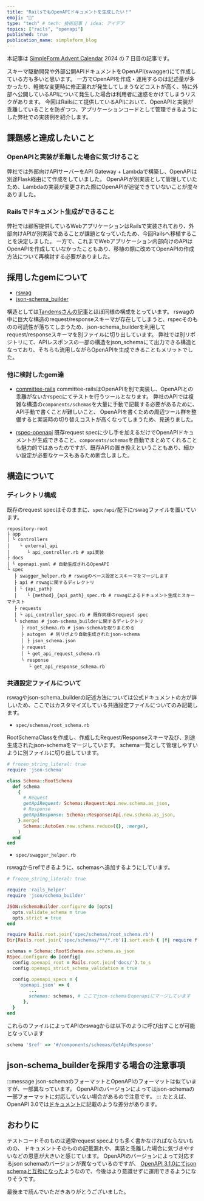 ```yaml
---
title: "RailsでもOpenAPIドキュメントを生成したい！"
emoji: "💍"
type: "tech" # tech: 技術記事 / idea: アイデア
topics: ["rails", "openapi"]
published: true
publication_name: simpleform_blog
---
```


本記事は [SimpleForm Advent Calendar](https://qiita.com/advent-calendar/2024/simpleform) 2024 の 7 日目の記事です。

スキーマ駆動開発や外部公開APIドキュメントをOpenAPI(swagger)にて作成している方も多いと思います。
一方でOpenAPIを作成・運用するのは記述量が多かったり、軽微な変更時に修正漏れが発生してしまうなどコストが高く、特に外部へ公開しているAPIについて発生した場合は利用者に迷惑をかけてしまうリスクがあります。
今回はRailsにて提供しているAPIにおいて、OpenAPIと実装が乖離していることを防ぎつつ、アプリケーションコードとして管理できるようにした弊社での実装例を紹介します。

## 課題感と達成したいこと

### OpenAPIと実装が乖離した場合に気づけること

弊社では外部向けAPIサーバーをAPI Gateway + Lambdaで構築し、OpenAPIは別途Flask経由にて作成をしていました。
OpenAPIが別実装として管理していたため、Lambdaの実装が変更された際にOpenAPIが追従できていないことが度々ありました。

### Railsでドキュメント生成ができること

弊社では顧客提供しているWebアプリケーションはRailsで実装されており、外部向けAPIが別実装であることが課題となっていたため、今回Railsへ移植することを決定しました。
一方で、これまでWebアプリケーション内部向けのAPIはOpenAPIを作成していなかったこともあり、移植の際に改めてOpenAPIの作成方法について再検討する必要がありました。


## 採用したgemについて

- [rswag](https://github.com/rswag/rswag)
- [json-schema_builder](https://github.com/parrish/json-schema_builder)

構造としては[Tandemsさんの記事](https://zenn.dev/tandems/articles/2494219c658ce9)とほぼ同様の構成をとっています。
rswagの中に巨大な構造のrequest/responseスキーマが存在してしまうと、rspecそのものの可読性が落ちてしまうため、json-schema_builderを利用してrequest/responseスキーマを別ファイルに切り出しています。
弊社では別リポジトリにて、APIレスポンスの一部の構造をjson_schemaにて出力できる構造となっており、そちらも流用しながらOpenAPIを生成できることもメリットでした。

### 他に検討したgem達

- [committee-rails](https://github.com/willnet/committee-rails)
committee-railsはOpenAPIを別で実装し、OpenAPIとの乖離がないかrspecにてテストを行うツールとなります。
弊社のAPIでは複雑な構造の`components/schemas`を大量に手動で記載する必要があるために、API手動で書くことが難しいこと、
OpenAPIを書くための周辺ツール群を整備すると実装時の切り替えコストが高くなってしまうため、見送りました。

- [rspec-openapi](https://github.com/exoego/rspec-openapi)
既存request specに少し手を加えるだけでOpenAPIドキュメントが生成できること、`components/schemas`を自動でまとめてくれることも魅力的ではあったのですが、既存APIの置き換えということもあり、細かい設定が必要なケースもあるため断念しました。

## 構造について

### ディレクトリ構成

既存のrequest specはそのままに、`spec/api/`配下にrswagファイルを置いています。

```text
repository-root
├ app
│ └ controllers
│ 　 └ external_api
│ 　 　 └ api_controller.rb # api実装
├ docs
│ └ openapi.yaml # 自動生成されるOpenAPI
└ spec
　 ├ swagger_helper.rb # rswagのベース設定とスキーマをマージします
　 ├ api # rswagに関するディレクトリ
　 │ └ {api_path}
　 │ 　 └ {method}_{api_path}_spec.rb # rswagによるドキュメント生成とスキーマテスト
　 ├ requests
　 │ └ api_controller_spec.rb # 既存同様のrequest spec
　 └ schemas # json-schema_builderに関するディレクトリ
　 　 ├ root_schema.rb # json-schemaを取りまとめる
　 　 ├ autogen　# 別リポより自動生成されたjson-schema
　 　 │ ├ json_schema.json 
　 　 ├ request 
　 　 │ └ get_api_request_schema.rb
　 　 └ response
　 　 　 └ get_api_response_schema.rb
```

### 共通設定ファイルについて

rswagやjson-schema_builderの記述方法については公式ドキュメントの方が詳しいため、ここではカスタマイズしている共通設定ファイルについてのみ記載します。

- `spec/schemas/root_schema.rb`

RootSchemaClassを作成し、作成したRequest/Responseスキーマ及び、別途生成されたjson-schemaをマージしています。
schema一覧として管理しやすいように別ファイルに切り出しています。

```ruby
# frozen_string_literal: true
require 'json-schema'

class Schema::RootSchema
  def schema
    {
      # Request
      getApiRequest: Schema::Request:Api.new.schema.as_json,
      # Response
      getApiResponse: Schema::Response:Api.new.schema.as_json,
    }.merge(
      Schema::AutoGen.new.schema.reduce({}, :merge),
    )
  end
end
```

- `spec/swagger_helper.rb`

rswagからrefできるように、schemasへ追加するようにしています。

```ruby
# frozen_string_literal: true

require 'rails_helper'
require 'json/schema_builder'

JSON::SchemaBuilder.configure do |opts|
  opts.validate_schema = true
  opts.strict = true
end

require Rails.root.join('spec/schemas/root_schema.rb')
Dir[Rails.root.join('spec/schemas/**/*.rb')].sort.each { |f| require f }

schemas = Schema::RootSchema.new.schema.as_json
RSpec.configure do |config|
  config.openapi_root = Rails.root.join('docs/').to_s
  config.openapi_strict_schema_validation = true

  config.openapi_specs = {
    'openapi.json' => {
        ...
        schemas: schemas, # ここでjson-schemaをopenapiにマージしています
      },
  }
end
```

これらのファイルによってAPIのrswagからは以下のように呼び出すことが可能となっています

```ruby
schema '$ref' => '#/components/schemas/GetApiResponse'
```

## json-schema_builderを採用する場合の注意事項

:::message
json-schemaのフォーマットとOpenAPIのフォーマットは似ていますが、一部異なっています。
OpenAPIのバージョンによってはjson-schemaの一部フォーマットに対応していない場合があるので注意です。
:::
たとえば、OpenAPI 3.0では[ドキュメント](https://swagger.io/docs/specification/v3_0/data-models/keywords/)に記載のような差分があります。

## おわりに

テストコードそのものは通常request specよりも多く書かなければならないものの、
ドキュメントそのものの記載漏れや、実装と乖離した場合に気づきやすいなどの恩恵が大きいと感じています。
OpenAPIのバージョンによって対応するjson schemaのバージョンが異なっているのですが、
[OpenAPI 3.1.0にてjson schemaと互換になった](https://spec.openapis.org/oas/v3.1.0#schema-object)ようなので、今後はより意識せずに運用できるようになりそうです。

最後まで読んでいただきありがとうございました。

